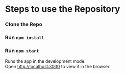 # Steps to use the Repository

### Clone the Repo

### Run `npm install`

### Run `npm start`

Runs the app in the development mode.\
Open [http://localhost:3000](http://localhost:3000) to view it in the browser.
